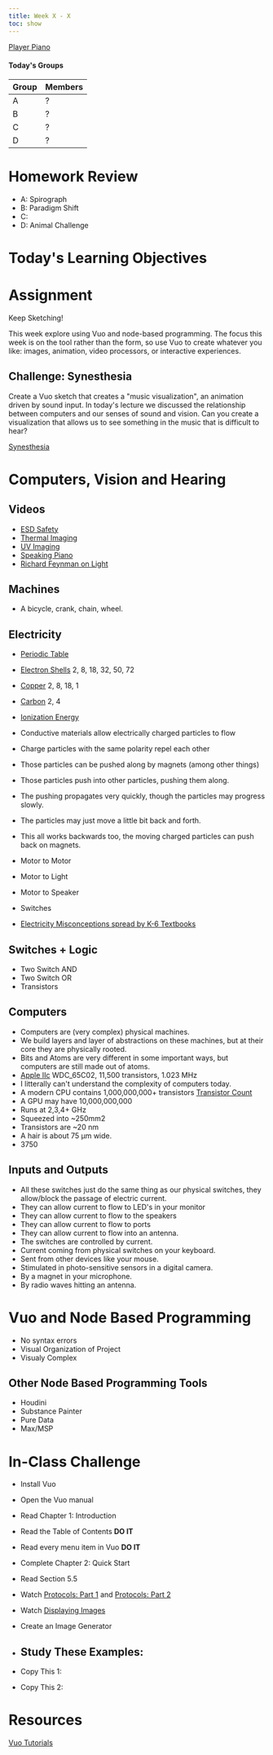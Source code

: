 ```yaml
---
title: Week X - X
toc: show
---
```


[Player Piano](http://qiao.github.io/euphony/#15)


#### Today's Groups

Group 	| Members
---		| ---
A		| ?
B		| ?
C		| ?
D		| ?


# Homework Review
- A: Spirograph
- B: Paradigm Shift
- C:
- D: Animal Challenge

# Today's Learning Objectives


# Assignment

Keep Sketching!

This week explore using Vuo and node-based programming. The focus this week is on the tool rather than the form, so use Vuo to create whatever you like: images, animation, video processors, or interactive experiences.

## Challenge: Synesthesia
Create a Vuo sketch that creates a "music visualization", an animation driven by sound input. In today's lecture we discussed the relationship between computers and our senses of sound and vision. Can you create a visualization that allows us to see something in the music that is difficult to hear?

[Synesthesia](https://en.wikipedia.org/wiki/Synesthesia)


# Computers, Vision and Hearing


## Videos
- [ESD Safety](https://www.youtube.com/watch?v=RtlYi1yLTVQ)
- [Thermal Imaging](https://www.youtube.com/watch?v=1DiqL8iFD8g)
- [UV Imaging](https://www.youtube.com/watch?v=o9BqrSAHbTc)
- [Speaking Piano](https://www.youtube.com/watch?v=muCPjK4nGY4)
- [Richard Feynman on Light](https://www.youtube.com/watch?v=FjHJ7FmV0M4)


## Machines
- A bicycle, crank, chain, wheel.

## Electricity
- [Periodic Table](https://en.wikipedia.org/wiki/Periodic_table)
- [Electron Shells](https://en.wikipedia.org/wiki/Electron_shell) 2, 8, 18, 32, 50, 72
- [Copper](https://en.wikipedia.org/wiki/Copper) 2, 8, 18, 1
- [Carbon](https://en.wikipedia.org/wiki/Carbon) 2, 4
- [Ionization Energy](https://en.wikipedia.org/wiki/Ionization_energy)

- Conductive materials allow electrically charged particles to flow
- Charge particles with the same polarity repel each other
- Those particles can be pushed along by magnets (among other things)
- Those particles push into other particles, pushing them along.
- The pushing propagates very quickly, though the particles may progress slowly.
- The particles may just move a little bit back and forth.
- This all works backwards too, the moving charged particles can push back on magnets.

- Motor to Motor
- Motor to Light
- Motor to Speaker
- Switches

- [Electricity Misconceptions spread by K-6 Textbooks](http://amasci.com/miscon/elect.html)

## Switches + Logic

- Two Switch AND
- Two Switch OR
- Transistors


## Computers

- Computers are (very complex) physical machines.
- We build layers and layer of abstractions on these machines, but at their core they are physically rooted.
- Bits and Atoms are very different in some important ways, but computers are still made out of atoms.
- [Apple IIc](https://en.wikipedia.org/wiki/Apple_IIc) WDC_65C02, 11,500 transistors, 1.023 MHz
- I litterally can't understand the complexity of computers today.
- A modern CPU contains 1,000,000,000+ transistors [Transistor Count](https://en.wikipedia.org/wiki/Transistor_count)
- A GPU may have 10,000,000,000
- Runs at 2,3,4+ GHz
- Squeezed into ~250mm2
- Transistors are ~20 nm
- A hair is about 75 μm wide.
- 3750

## Inputs and Outputs
- All these switches just do the same thing as our physical switches, they allow/block the passage of electric current.
- They can allow current to flow to LED's in your monitor
- They can allow current to flow to the speakers
- They can allow current to flow to ports
- They can allow current to flow into an antenna.
- The switches are controlled by current.
- Current coming from physical switches on your keyboard.
- Sent from other devices like your mouse.
- Stimulated in photo-sensitive sensors in a digital camera.
- By a magnet in your microphone.
- By radio waves hitting an antenna.





# Vuo and Node Based Programming

- No syntax errors
- Visual Organization of Project
- Visualy Complex



## Other Node Based Programming Tools
- Houdini
- Substance Painter
- Pure Data
- Max/MSP


# In-Class Challenge
- Install Vuo
- Open the Vuo manual
- Read Chapter 1: Introduction
- Read the Table of Contents **DO IT**
- Read every menu item in Vuo **DO IT**
- Complete Chapter 2: Quick Start
- Read Section 5.5
- Watch [Protocols: Part 1](https://vuo.org/node/748) and [Protocols: Part 2](https://vuo.org/node/837)
- Watch [Displaying Images](https://vuo.org/node/79)
- Create an Image Generator
- Study These Examples:
  -


- Copy This 1:
- Copy This 2:

# Resources
[Vuo Tutorials](https://vuo.org/tutorials)
